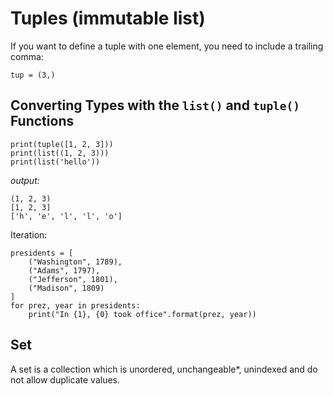 # Tuples (immutable list)

If you want to define a tuple with one element, you need to include a trailing comma:
```
tup = (3,)
```

## Converting Types with the `list()` and `tuple()` Functions

```
print(tuple([1, 2, 3]))
print(list((1, 2, 3)))
print(list('hello'))
```
*output:*
```
(1, 2, 3)
[1, 2, 3]
['h', 'e', 'l', 'l', 'o']
```

Iteration:

```
presidents = [
	("Washington", 1789),
	("Adams", 1797),
	("Jefferson", 1801),
	("Madison", 1809)
]
for prez, year in presidents:
	print("In {1}, {0} took office".format(prez, year))
```

## Set

A set is a collection which is unordered, unchangeable*, unindexed and do not allow duplicate values.



